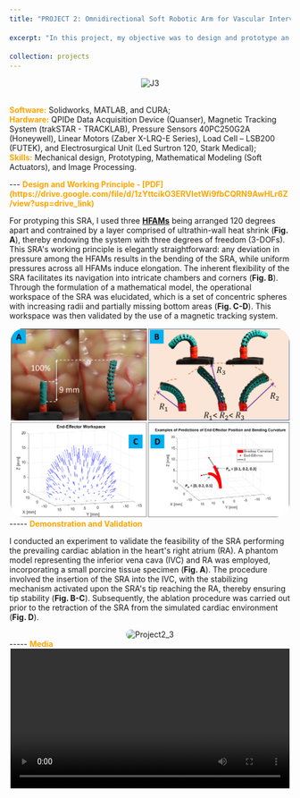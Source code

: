 ```yaml
---
title: "PROJECT 2: Omnidirectional Soft Robotic Arm for Vascular Intervention Surgery (VIS) - COMPLETED"

excerpt: "In this project, my objective was to design and prototype an novel omnidirectional soft robotic arm (SRA)--a diameter of 3.0 mm. This distinctive SRA incorporates three degrees-of-freedom (DOFs) and exhibits considerable potential for versatile applications in the realm of VIS, particularly in procedures such as cardiac ablation. Additionally, I devised a stabilizing mechanism and implemented a soft force sensor as integral supporting components for the SRA. The utilization of soft robotics in the design of this device serves to not only augment safety and flexibility but also to address challenges such as force loss and hysteresis friction that are inherent in traditional cable-driven catheters. The adoption of soft robotics technology thus contributes significantly to overcoming these limitations, enhancing the overall efficacy of the proposed soft robotic arm in the context of medical procedures."

collection: projects
---
```

<div style="text-align: center;">
  <img src='/images/J3.png' width='400' alt='J3'>
</div>
<br>
<div class="excerpt-content">
  <p>
<strong style="color: orange;">Software:</strong> Solidworks, MATLAB, and CURA;<br>
<strong style="color: orange;">Hardware:</strong>
QPIDe Data Acquisition Device (Quanser), Magnetic Tracking System (trakSTAR - TRACKLAB), Pressure Sensors 40PC250G2A (Honeywell), Linear Motors (Zaber X-LRQ-E Series), Load Cell – LSB200 (FUTEK), and Electrosurgical Unit (Led Surtron 120, Stark Medical);<br> 
<strong style="color: orange;">Skills:</strong> Mechanical design, Prototyping, Mathematical Modeling (Soft Actuators), and Image Processing. 
 </p>
</div>
---
<strong style="color: orange;">Design and Working Principle - [PDF](https://drive.google.com/file/d/1zYttcikO3ERVIetWi9fbCQRN9AwHLr6Z/view?usp=drive_link)</strong>

<div class="excerpt-content">
  <p>
For protyping this SRA, I used three <a href="https://ieeexplore.ieee.org/abstract/document/9300132" target="_blank"><strong>HFAMs</strong></a> being arranged 120 degrees apart and contrained by a layer comprised of ultrathin-wall heat shrink (<strong>Fig. A</strong>), thereby endowing  the system with three degrees of freedom (3-DOFs). This SRA's working principle is elegantly straightforward: any deviation in pressure among the HFAMs results in the bending of the SRA, while uniform pressures across all HFAMs induce elongation. The inherent flexibility of the SRA facilitates its navigation into intricate chambers and corners (<strong>Fig. B</strong>). Through the formulation of a mathematical model, the operational workspace of the SRA was elucidated, which is a set of concentric spheres with increasing radii and partially missing bottom areas (<strong>Fig. C-D</strong>). This workspace was then validated by the use of a magnetic tracking system.
  </p>
</div>

<div style="text-align: center;">
  <img src='/images/Project2_2.png' width='500' alt='Project2_2' style='border-radius: 25px;'>
</div>
-----
<strong style="color: orange;">Demonstration and Validation</strong>
<div class="excerpt-content">
  <p>
I conducted an experiment to validate the feasibility of the SRA performing the prevailing cardiac ablation in the heart's right atrium (RA). A phantom model representing the inferior vena cava (IVC) and RA was employed, incorporating a small porcine tissue specimen (<strong>Fig. A</strong>). The procedure involved the insertion of the SRA into the IVC, with the stabilizing mechanism activated upon the SRA's tip reaching the RA, thereby ensuring tip stability (<strong>Fig. B-C</strong>). Subsequently, the ablation procedure was carried out prior to the retraction of the SRA from the simulated cardiac environment (<strong>Fig. D</strong>).
  </p>
</div>

<div style="text-align: center;">
  <img src='/images/Project2_3.png' width='500' alt='Project2_3' style='border-radius: 25px;'>
</div>
-----
<strong style="color: orange;">Media</strong>

<div style="text-align: center;">
  <video width="500" controls>
    <source src='/videos/ProjectM2.mp4' type='video/mp4'>
  </video>
</div>